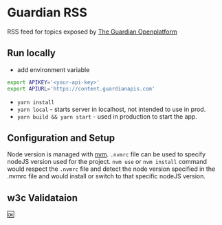 # Guardian RSS

RSS feed for topics exposed by [The Guardian Openplatform](https://open-platform.theguardian.com/documentation/)

## Run locally

- add environment variable

```sh
export APIKEY='<your-api-key>'
export APIURL='https://content.guardianapis.com'
```

- `yarn install`
- `yarn local` - starts server in localhost, not intended to use in prod.
- `yarn build && yarn start` - used in production to start the app.

## Configuration and Setup

Node version is managed with [nvm](https://github.com/nvm-sh/nvm).
`.nvmrc` file can be used to specify nodeJS version used for the project.
`nvm use` or `nvm install` command would respect the `.nvmrc` file and detect the node version specified in the .nvmrc file and would install or switch to that specific nodeJS version.

## w3c Validataion

[🆗](https://validator.w3.org/feed/check.cgi)
